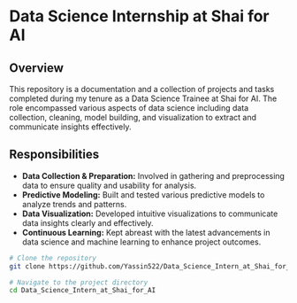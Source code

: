 # Data Science Internship at Shai for AI

## Overview
This repository is a documentation and a collection of projects and tasks completed during my tenure as a Data Science Trainee at Shai for AI. The role encompassed various aspects of data science including data collection, cleaning, model building, and visualization to extract and communicate insights effectively.

## Responsibilities
- **Data Collection & Preparation:** Involved in gathering and preprocessing data to ensure quality and usability for analysis.
- **Predictive Modeling:** Built and tested various predictive models to analyze trends and patterns.
- **Data Visualization:** Developed intuitive visualizations to communicate data insights clearly and effectively.
- **Continuous Learning:** Kept abreast with the latest advancements in data science and machine learning to enhance project outcomes.




```bash
# Clone the repository
git clone https://github.com/Yassin522/Data_Science_Intern_at_Shai_for_AI.git

# Navigate to the project directory
cd Data_Science_Intern_at_Shai_for_AI

```
